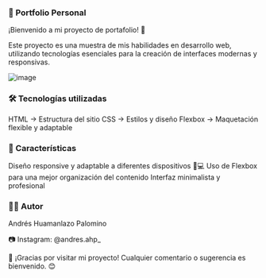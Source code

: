 ### 📌 Portfolio Personal
¡Bienvenido a mi proyecto de portafolio! 🚀

Este proyecto es una muestra de mis habilidades en desarrollo web, utilizando tecnologías esenciales para la creación de interfaces modernas y responsivas.

![image](https://github.com/user-attachments/assets/ead6769d-c046-498c-8947-7894af1c10cb)


### 🛠️ Tecnologías utilizadas
HTML → Estructura del sitio
CSS → Estilos y diseño
Flexbox → Maquetación flexible y adaptable
### 📌 Características
Diseño responsive y adaptable a diferentes dispositivos 📱💻
Uso de Flexbox para una mejor organización del contenido
Interfaz minimalista y profesional
### 👨‍💻 Autor
Andrés Huamanlazo Palomino

📷 Instagram: @andres.ahp_

💼 ¡Gracias por visitar mi proyecto! Cualquier comentario o sugerencia es bienvenido. 😊
